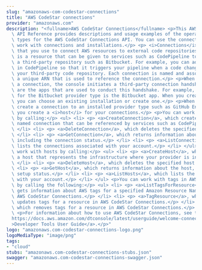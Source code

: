 ```yaml
---
slug: "amazonaws-com-codestar-connections"
title: "AWS CodeStar connections"
provider: "amazonaws.com"
description: "<fullname>AWS CodeStar Connections</fullname> <p>This AWS CodeStar Connections\
  \ API Reference provides descriptions and usage examples of the operations and data\
  \ types for the AWS CodeStar Connections API. You can use the connections API to\
  \ work with connections and installations.</p> <p> <i>Connections</i> are configurations\
  \ that you use to connect AWS resources to external code repositories. Each connection\
  \ is a resource that can be given to services such as CodePipeline to connect to\
  \ a third-party repository such as Bitbucket. For example, you can add the connection\
  \ in CodePipeline so that it triggers your pipeline when a code change is made to\
  \ your third-party code repository. Each connection is named and associated with\
  \ a unique ARN that is used to reference the connection.</p> <p>When you create\
  \ a connection, the console initiates a third-party connection handshake. <i>Installations</i>\
  \ are the apps that are used to conduct this handshake. For example, the installation\
  \ for the Bitbucket provider type is the Bitbucket app. When you create a connection,\
  \ you can choose an existing installation or create one.</p> <p>When you want to\
  \ create a connection to an installed provider type such as GitHub Enterprise Server,\
  \ you create a <i>host</i> for your connections.</p> <p>You can work with connections\
  \ by calling:</p> <ul> <li> <p> <a>CreateConnection</a>, which creates a uniquely\
  \ named connection that can be referenced by services such as CodePipeline.</p>\
  \ </li> <li> <p> <a>DeleteConnection</a>, which deletes the specified connection.</p>\
  \ </li> <li> <p> <a>GetConnection</a>, which returns information about the connection,\
  \ including the connection status.</p> </li> <li> <p> <a>ListConnections</a>, which\
  \ lists the connections associated with your account.</p> </li> </ul> <p>You can\
  \ work with hosts by calling:</p> <ul> <li> <p> <a>CreateHost</a>, which creates\
  \ a host that represents the infrastructure where your provider is installed.</p>\
  \ </li> <li> <p> <a>DeleteHost</a>, which deletes the specified host.</p> </li>\
  \ <li> <p> <a>GetHost</a>, which returns information about the host, including the\
  \ setup status.</p> </li> <li> <p> <a>ListHosts</a>, which lists the hosts associated\
  \ with your account.</p> </li> </ul> <p>You can work with tags in AWS CodeStar Connections\
  \ by calling the following:</p> <ul> <li> <p> <a>ListTagsForResource</a>, which\
  \ gets information about AWS tags for a specified Amazon Resource Name (ARN) in\
  \ AWS CodeStar Connections.</p> </li> <li> <p> <a>TagResource</a>, which adds or\
  \ updates tags for a resource in AWS CodeStar Connections.</p> </li> <li> <p> <a>UntagResource</a>,\
  \ which removes tags for a resource in AWS CodeStar Connections.</p> </li> </ul>\
  \ <p>For information about how to use AWS CodeStar Connections, see the <a href=\"\
  https://docs.aws.amazon.com/dtconsole/latest/userguide/welcome-connections.html\"\
  >Developer Tools User Guide</a>.</p>"
logo: "amazonaws.com-codestar-connections-logo.png"
logoMediaType: "image/png"
tags:
- "cloud"
stubs: "amazonaws.com-codestar-connections-stubs.json"
swagger: "amazonaws.com-codestar-connections-swagger.json"
---
```

